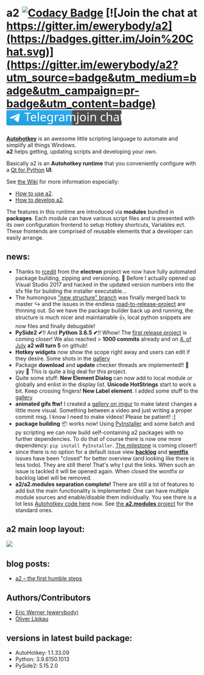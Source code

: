 # a2 [![Codacy Badge](https://api.codacy.com/project/badge/Grade/0bc56698a44144e68ff191105f97215d)](https://app.codacy.com/app/ewerybody/a2?utm_source=github.com&utm_medium=referral&utm_content=ewerybody/a2&utm_campaign=badger) [![Join the chat at https://gitter.im/ewerybody/a2](https://badges.gitter.im/Join%20Chat.svg)](https://gitter.im/ewerybody/a2?utm_source=badge&utm_medium=badge&utm_campaign=pr-badge&utm_content=badge) [![Join the chat on Telegram](ui/res/telegram_join.svg)](https://t.me/a2script_de)

[**Autohotkey**](http://ahkscript.org) is an awesome little scripting language to automate and simplify all things Windows.\
**a2** helps getting, updating scripts and developing your own.

Basically a2 is an **Autohotkey runtime** that you conveniently configure with a [Qt for Python](https://wiki.qt.io/Qt_for_Python) **UI**.

See [the Wiki](https://github.com/ewerybody/a2/wiki) for more information especially:
* [How to use a2](../../wiki/How-to-use-a2).
* [How to develop a2](../../wiki/How-to-develop-a2).

The features in this runtime are introduced via **modules** bundled in **packages**. Each module can have various script files and is presented with its own configuration frontend to setup Hotkey shortcuts, Variables ect. These frontends are comprised of reusable elements that a developer can easily arrange.

## news:
* Thanks to [rcedit](https://github.com/electron/rcedit) from the **electron** project we now have fully automated package building, zipping and versioning. 🚀 Before I actually opened up Visual Studio 2017 and hacked in the updated version numbers into the sfx file for building the installer executable...
* The humongous ["new structure" branch](https://github.com/ewerybody/a2/issues/152) was finally merged back to master ↪ and the issues in the endless [road-to-release-project](https://github.com/ewerybody/a2/projects/1) are thinning out. So we have the package builder back up and running, the structure is much nicer and maintainable 👍, local python snippets are now files and finally debugable!
* **PySide2 ✔**!! And **Python 3.6.5 ✔**!! Whow! The [first release project](https://github.com/ewerybody/a2/projects/1) is coming closer! We also reached > **1000 commits** already and on [4. of July](https://github.com/ewerybody/a2/commit/71031e49299a2e1189a30405380581b02c28c5c9) **a2 will turn 5** on github! 
* **Hotkey widgets** now show the scope right away and users can edit if they desire. Some shots in the [gallery](http://imgur.com/a/fkD8u)
* Package **download** and **update** checker threads are implemented!! 🎊 yay 🥂 This is quite a big deal for this project.
* Quite some stuff: **New Element Dialog** can now add to local module or globally and enlist in the display list.
 **Unicode HotStrings** start to work a bit. Keep crossing fingers! **New Label element**. I added some stuff to the [gallery](http://imgur.com/a/fkD8u)
* **animated gifs ftw!** I created a [gallery on imgur](http://imgur.com/a/fkD8u) to make latest changes a little more visual. Something between a video and just writing a proper commit msg. I know I need to make videos! Please be patient! :]
* **package building** :package: works now! Using [PyInstaller](https://github.com/pyinstaller/pyinstaller) and some batch and py scripting we can now build self-containing a2 packages with no further dependencies. To do that of course there is now one more dependency: `pip install PyInstaller`. [The milestone](https://github.com/ewerybody/a2/milestones/alpha%20preview) is coming closer!!
* since there is no option for a default issue view [**backlog**](https://github.com/ewerybody/a2/issues?q=label%3Abacklog) and [**wontfix**](https://github.com/ewerybody/a2/issues?q=label%3Awontfix) issues have been "closed" for better overview (and looking like there is less todo). They are still there! That's why I put the links. When such an issue is tackled it will be opened again. When closed the wontfix or backlog label will be removed.
* **a2/a2.modules separation complete!** There are still a lot of features to add but the main functionality is implemented: One can have multiple module sources and enable/disable them individually. You see there is a lot less [Autohotkey code here](https://github.com/ewerybody/a2/search?l=autohotkey) now. See [the **a2.modules** project](https://github.com/ewerybody/a2.modules) for the standard ones. 

## a2 main loop layout:
![](https://i.imgur.com/zyv1mUb.gif)

## blog posts:
* [a2 – the first humble steps](http://goodsoul.de/?p=780)

## <a name="dev-team"></a>Authors/Contributors  
* [Eric Werner (ewerybody)](https://github.com/ewerybody)
* [Oliver Lipkau](https://github.com/lipkau)

## versions in latest build package:
* AutoHotkey: 1.1.33.09
* Python: 3.9.6150.1013
* PySide2: 5.15.2.0
